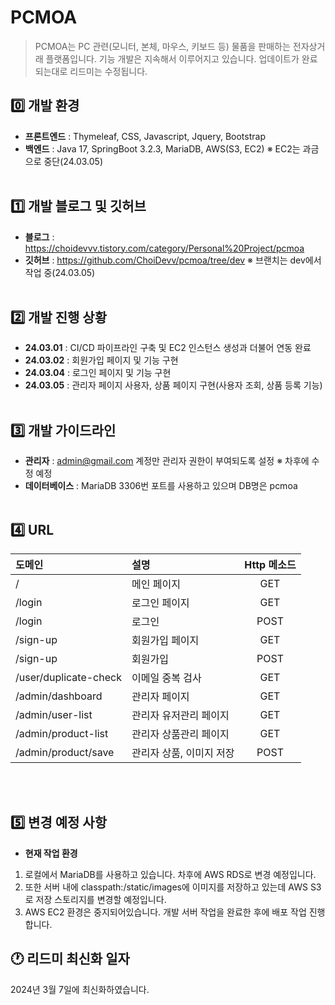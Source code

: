 # PCMOA
> PCMOA는 PC 관련(모니터, 본체, 마우스, 키보드 등) 물품을 판매하는 전자상거래 플랫폼입니다.
> 기능 개발은 지속해서 이루어지고 있습니다. 업데이트가 완료되는대로 리드미는 수정됩니다.

## 0️⃣ 개발 환경
- **프론트엔드** : Thymeleaf, CSS, Javascript, Jquery, Bootstrap
- **백엔드** : Java 17, SpringBoot 3.2.3, MariaDB, AWS(S3, EC2) ※ EC2는 과금으로 중단(24.03.05)
<br></br>

## 1️⃣ 개발 블로그 및 깃허브
- **블로그** : https://choidevvv.tistory.com/category/Personal%20Project/pcmoa
- **깃허브** : https://github.com/ChoiDevv/pcmoa/tree/dev ※ 브랜치는 dev에서 작업 중(24.03.05)
<br></br>

## 2️⃣ 개발 진행 상황
- **24.03.01** : CI/CD 파이프라인 구축 및 EC2 인스턴스 생성과 더불어 연동 완료
- **24.03.02** : 회원가입 페이지 및 기능 구현
- **24.03.04** : 로그인 페이지 및 기능 구현
- **24.03.05** : 관리자 페이지 사용자, 상품 페이지 구현(사용자 조회, 상품 등록 기능)
<br></br>

## 3️⃣ 개발 가이드라인
- **관리자** : admin@gmail.com 계정만 관리자 권한이 부여되도록 설정 ※ 차후에 수정 예정
- **데이터베이스** : MariaDB 3306번 포트를 사용하고 있으며 DB명은 pcmoa
<br></br>

## 4️⃣ URL
| 도메인                   | 설명             | Http 메소드 |
|:----------------------|:---------------|:--------:|
| /                     | 메인 페이지         |   GET    |
| /login                | 로그인 페이지        |   GET    |
| /login                | 로그인            |   POST   |
| /sign-up              | 회원가입 페이지       |   GET    |
| /sign-up              | 회원가입           |   POST   |
| /user/duplicate-check | 이메일 중복 검사      |   GET    |
| /admin/dashboard      | 관리자 페이지        |   GET    |
| /admin/user-list      | 관리자 유저관리 페이지   |   GET    |
| /admin/product-list   | 관리자 상품관리 페이지   |   GET    |
| /admin/product/save   | 관리자 상품, 이미지 저장 |   POST   |

<br></br>

## 5️⃣ 변경 예정 사항
- **현재 작업 환경**
1. 로컬에서 MariaDB를 사용하고 있습니다. 차후에 AWS RDS로 변경 예정입니다.
2. 또한 서버 내에 classpath:/static/images에 이미지를 저장하고 있는데 AWS S3로 저장 스토리지를 변경할 예정입니다.
3. AWS EC2 환경은 중지되어있습니다. 개발 서버 작업을 완료한 후에 배포 작업 진행합니다.

## 🕐 리드미 최신화 일자
2024년 3월 7일에 최신화하였습니다.